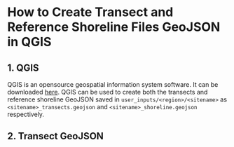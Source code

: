# How to Create Transect and Reference Shoreline Files GeoJSON in QGIS
## 1. QGIS
QGIS is an opensource geospatial information system software. It can be downloaded <a href='https://qgis.org/'>here</a>. QGIS can be used to create both the transects and reference shoreline GeoJSON saved in `user_inputs/<region>/<sitename>` as `<sitename>_transects.geojson` and `<sitename>_shoreline.geojson` respectively.
## 2. Transect GeoJSON
